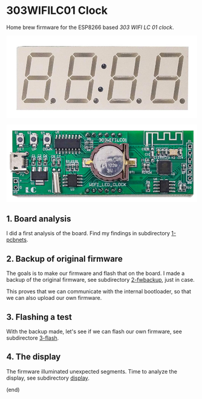 # 303WIFILC01 Clock

Home brew firmware for the ESP8266 based _303 WIFI LC 01 clock_.

![front](1-pcbnets/front.jpg)

![back](1-pcbnets/pcb.png)


## 1. Board analysis

I did a first analysis of the board.
Find my findings in subdirectory [1-pcbnets](1-pcbnets).


## 2. Backup of original firmware

The goals is to make our firmware and flash that on the board.
I made a backup of the original firmware, see subdirectory [2-fwbackup](2-fwbackup), just in case.

This proves that we can communicate with the internal bootloader, so that we can also upload our own firmware.


## 3. Flashing a test

With the backup made, let's see if we can flash our own firmware, see subdirectore
[3-flash](3-flash).


## 4. The display

The firmware illuminated unexpected segments. Time to analyze the display,
see subdirectory [display](4-display).

(end)

